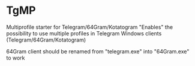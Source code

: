 # TgMP
Multiprofile starter for Telegram/64Gram/Kotatogram
"Enables" the possibility to use multiple profiles in Telegram Windows clients (Telegram/64Gram/Kotatogram)

64Gram client should be renamed from "telegram.exe" into "64Gram.exe" to work

